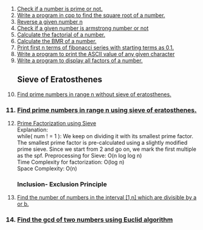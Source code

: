 <ol>
<li><a href="problem1.cpp">Check if a number is prime or not.</a></li>
<li><a href="problem2.cpp">Write a program in cpp to find the square root of a number.</a></li>
<li><a href="problem3.cpp">Reverse a given number n</a></li>
<li><a href="problem4.cpp">Check if a given number is armstrong number or not</a></li>
<li><a href="problem5.cpp">Calculate the factorial of a number.</a></li>
<li><a href="problem6.cpp">Calculate the BMR of a number.</a></li>
<li><a href="problem7.cpp">Print first n terms of fibonacci series with starting terms as 0,1.</a></li>
<li><a href="problem8.cpp"> Write a program to print the ASCII value of any given character</a></li>
<li><a href="problem9.cpp"> Write a program to display all factors of a number. 
</a></li>

## Sieve of Eratosthenes

<li><a href="problem10.cpp">Find prime numbers in range n without sieve of eratosthenes.</a></li>

### <li><a href="sieve.cpp">Find prime numbers in range n using <b> sieve of eratosthenes.</b></a></li>

<li><a href="problem11.cpp">Prime Factorization using Sieve</a></li>
Explanation:<br>
while( num ! = 1 ):
We keep on dividing it with its smallest prime factor.
The smallest prime factor is pre-calculated using a slightly modified prime sieve.
Since we start from 2 and go on, we mark the first multiple as the spf.
Preprocessing for Sieve: O(n log log n)<br>
Time Complexity for factorization: O(log n)<br>
Space Complexity: O(n)

### Inclusion- Exclusion Principle

<li><a href="problem12.cpp" target="_blank">Find the number of numbers in the interval [1,n] which are divisible by a or b.</a></li>

### <li><a href="gcd.cpp" target="_blank">Find the gcd of two numbers using Euclid algorithm</a></li>

</ol>